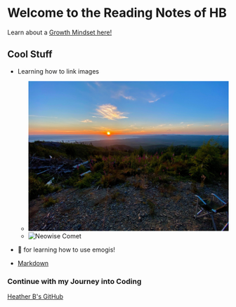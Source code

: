 # Welcome to the Reading Notes of HB
Learn about a [Growth Mindset here!](https://vbchomp.github.io/reading-notes/Growth.md)

## Cool Stuff
- Learning how to link images
  - ![Camping on the coast](campcoast.JPG)
  - ![Neowise Comet](neowise.jpeg)

- :clap:  for learning how to use emogis!

- [Markdown](https://vbchomp.github.io/reading-notes/Markdown.md)

### Continue with my Journey into Coding
[Heather B's GitHub](https://github.com/vbchomp)


